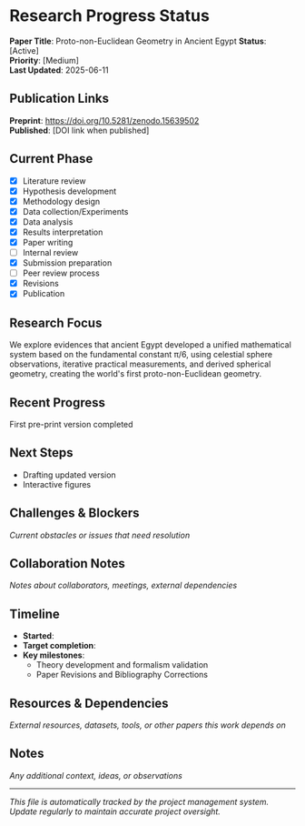 # Research Progress Status

**Paper Title**: Proto-non-Euclidean Geometry in Ancient Egypt
**Status**: [Active]  
**Priority**: [Medium]  
**Last Updated**: 2025-06-11

## Publication Links
**Preprint**: https://doi.org/10.5281/zenodo.15639502  
**Published**: [DOI link when published]

## Current Phase
- [x] Literature review
- [x] Hypothesis development  
- [x] Methodology design
- [x] Data collection/Experiments
- [x] Data analysis
- [x] Results interpretation
- [x] Paper writing
- [ ] Internal review
- [x] Submission preparation
- [ ] Peer review process
- [x] Revisions
- [x] Publication

## Research Focus
We explore evidences that ancient Egypt developed a unified mathematical system based on the fundamental constant π/6, using celestial sphere observations, iterative practical measurements, and derived spherical geometry, creating the world's first proto-non-Euclidean geometry.

## Recent Progress
First pre-print version completed

## Next Steps
- Drafting updated version
- Interactive figures

## Challenges & Blockers
*Current obstacles or issues that need resolution*

## Collaboration Notes
*Notes about collaborators, meetings, external dependencies*

## Timeline
- **Started**: 
- **Target completion**: 
- **Key milestones**:
  - Theory development and formalism validation
  - Paper Revisions and Bibliography Corrections

## Resources & Dependencies
*External resources, datasets, tools, or other papers this work depends on*

## Notes
*Any additional context, ideas, or observations*

---
*This file is automatically tracked by the project management system. Update regularly to maintain accurate project oversight.*
